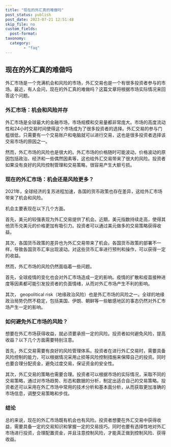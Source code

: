 ```yaml
---
title: "现在的外汇真的难做吗"
post_status: publish
post_date: 2023-07-21 12:51:48
skip_file: no
custom_fields: 
  post-format: 
taxonomy:
  category:
        - "faq"
---
```


## 现在的外汇真的难做吗

外汇市场是一个充满机会和风险的市场，外汇交易也是一个有很多投资者参与的市场。最近，有人会问，现在的外汇真的难做吗？这篇文章将根据市场实际情况来回答这个问题。

### 外汇市场：机会和风险并存

外汇市场是全球最大的金融市场，市场规模和交易量都非常庞大。市场的高度流动性和24小时交易时间使得这个市场成为了很多投资者的选择。外汇交易的参与门槛很低，只需要有一个交易账户和电脑就可以进行交易，这也是很多投资者选择该交易市场的原因之一。

然而，外汇市场的风险也是很大的。外汇市场的价格随时可能波动，价格波动的原因包括政治、经济和一些偶然因素等，这也给外汇交易带来了很大的风险。投资者如果没有良好的风险控制管理和交易策略，很容易产生大额亏损。

### 现在的外汇市场：机会还是风险更多？

2021年，全球经济的复苏进程加速，各国的货币政策也存在差异，这给外汇市场带来了机会和风险。

机会主要表现在以下几个方面。

首先，美元的较强表现为外汇交易提供了机会。近期，美元指数持续走高，使得其他货币兑美元的价格更加有吸引力。投资者可以通过美元做多的交易策略获得收益。

其次，各国货币政策的差异也为外汇交易带来了机会。各国货币政策的部署不一样，导致各国货币汇率出现波动。对这些货币汇率进行预判和操作，可以获得一定的收益。

然而，外汇市场的风险仍然面临着一些问题。

首先，全球疫情的变化也会对外汇市场造成一定的影响。疫情的扩散和疫苗接种进度等因素都可能引发投资者的负面情绪，从而对外汇市场产生不利的影响。

其次， geopolitical risk（地缘政治风险）也是外汇市场的风险之一。全球的地缘政治局势仍然不稳定，包括美国、伊朗、朝鲜等一些敏感地区的事态仍然对外汇市场产生一定的影响。

### 如何避免外汇市场的风险？

想要在外汇市场获得收益，就必须要承担一定的风险。投资者如何避免风险，提高收益？以下几个方面需要特别注意。

首先，外汇交易需要有良好的风险管理体系。投资者在进行外汇交易时，需要具备风险控制的能力，可以根据情况采用止损等风险控制措施来保障自己的投资。同时也要合理分配资金，避免过度交易，保证资金的安全性。

其次，外汇交易的策略也需要合理。投资者可以根据市场的实际情况，采取不同的交易策略，通过对市场趋势、形态和数据的分析，制定出适合自己的交易策略。投资者还可以采用在外汇市场中常用的技术分析和基本面分析，从而获取更加准确的市场信息，调整交易策略和步伐。

### 结论

总的来说，现在的外汇市场既有机会也有风险。投资者想要在外汇交易中获得收益，需要具备一定的交易知识和掌握一定的交易技巧。同时也要有选择性地对外汇市场进行投资，合理配置资金，并且注意控制风险，才能真正做到控制风险、获得收益。
